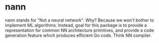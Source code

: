 # nann

nann stands for "Not a neural network". Why? Because we won't bother to implement
ML algorithms. Instead, goal for this package is to provide a representation for
common NN architecture primitives, and provide a code generation feature which
produces efficient Go code. Think NN compiler.
